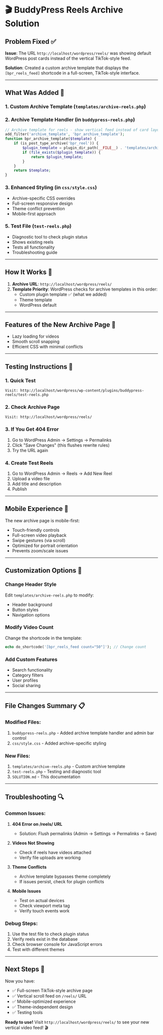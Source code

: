 # 🎬 BuddyPress Reels Archive Solution

## Problem Fixed ✅

**Issue**: The URL `http://localhost/wordpress/reels/` was showing default WordPress post cards instead of the vertical TikTok-style feed.

**Solution**: Created a custom archive template that displays the `[bpr_reels_feed]` shortcode in a full-screen, TikTok-style interface.

---

## What Was Added 🚀

### 1. **Custom Archive Template** (`templates/archive-reels.php`)

### 2. **Archive Template Handler** (in `buddypress-reels.php`)
```php
// Archive template for reels - show vertical feed instead of card layout
add_filter('archive_template', 'bpr_archive_template');
function bpr_archive_template($template) {
    if (is_post_type_archive('bpr_reel')) {
        $plugin_template = plugin_dir_path(__FILE__) . 'templates/archive-reels.php';
        if (file_exists($plugin_template)) {
            return $plugin_template;
        }
    }
    return $template;
}
```

### 3. **Enhanced Styling** (in `css/style.css`)
- Archive-specific CSS overrides
- Full-screen responsive design
- Theme conflict prevention
- Mobile-first approach



### 5. **Test File** (`test-reels.php`)
- Diagnostic tool to check plugin status
- Shows existing reels
- Tests all functionality
- Troubleshooting guide

---

## How It Works 🔧

1. **Archive URL**: `http://localhost/wordpress/reels/`
2. **Template Priority**: WordPress checks for archive templates in this order:
   - Custom plugin template ✅ (what we added)
   - Theme template
   - WordPress default


---

## Features of the New Archive Page 📱

- Lazy loading for videos
- Smooth scroll snapping
- Efficient CSS with minimal conflicts

---

## Testing Instructions 🧪

### 1. **Quick Test**
```
Visit: http://localhost/wordpress/wp-content/plugins/buddypress-reels/test-reels.php
```

### 2. **Check Archive Page**
```
Visit: http://localhost/wordpress/reels/
```

### 3. **If You Get 404 Error**
1. Go to WordPress Admin → Settings → Permalinks
2. Click "Save Changes" (this flushes rewrite rules)
3. Try the URL again

### 4. **Create Test Reels**
1. Go to WordPress Admin → Reels → Add New Reel
2. Upload a video file
3. Add title and description
4. Publish

---

## Mobile Experience 📱

The new archive page is mobile-first:
- Touch-friendly controls
- Full-screen video playback
- Swipe gestures (via scroll)
- Optimized for portrait orientation
- Prevents zoom/scale issues

---

## Customization Options 🎨

### **Change Header Style**
Edit `templates/archive-reels.php` to modify:
- Header background
- Button styles
- Navigation options

### **Modify Video Count**
Change the shortcode in the template:
```php
echo do_shortcode('[bpr_reels_feed count="50"]'); // Change count
```

### **Add Custom Features**
- Search functionality
- Category filters
- User profiles
- Social sharing

---

## File Changes Summary 📋

### **Modified Files**:
1. `buddypress-reels.php` - Added archive template handler and admin bar control
2. `css/style.css` - Added archive-specific styling

### **New Files**:
1. `templates/archive-reels.php` - Custom archive template
2. `test-reels.php` - Testing and diagnostic tool
3. `SOLUTION.md` - This documentation

---

## Troubleshooting 🔍

### **Common Issues**:

1. **404 Error on /reels/ URL**
   - Solution: Flush permalinks (Admin → Settings → Permalinks → Save)

2. **Videos Not Showing**
   - Check if reels have videos attached
   - Verify file uploads are working

3. **Theme Conflicts**
   - Archive template bypasses theme completely
   - If issues persist, check for plugin conflicts

4. **Mobile Issues**
   - Test on actual devices
   - Check viewport meta tag
   - Verify touch events work

### **Debug Steps**:
1. Use the test file to check plugin status
2. Verify reels exist in the database
3. Check browser console for JavaScript errors
4. Test with different themes

---

## Next Steps 🚀

Now you have:
- ✅ Full-screen TikTok-style archive page
- ✅ Vertical scroll feed on `/reels/` URL
- ✅ Mobile-optimized experience
- ✅ Theme-independent design
- ✅ Testing tools

**Ready to use!** Visit `http://localhost/wordpress/reels/` to see your new vertical video feed! 🎬